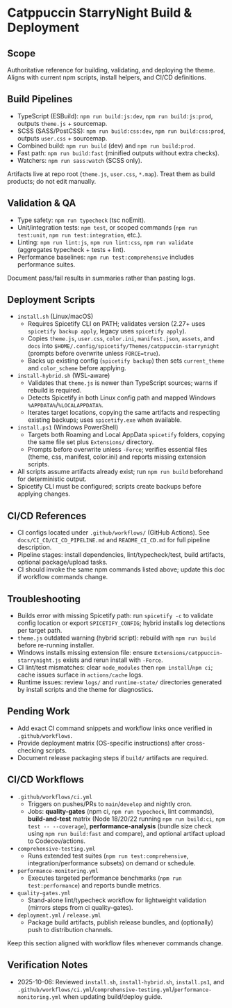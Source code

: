 # Catppuccin StarryNight Build & Deployment

## Scope
Authoritative reference for building, validating, and deploying the theme. Aligns with current npm scripts, install helpers, and CI/CD definitions.

## Build Pipelines
- TypeScript (ESBuild): `npm run build:js:dev`, `npm run build:js:prod`, outputs `theme.js` + sourcemap.
- SCSS (SASS/PostCSS): `npm run build:css:dev`, `npm run build:css:prod`, outputs `user.css` + sourcemap.
- Combined build: `npm run build` (dev) and `npm run build:prod`.
- Fast path: `npm run build:fast` (minified outputs without extra checks).
- Watchers: `npm run sass:watch` (SCSS only).

Artifacts live at repo root (`theme.js`, `user.css`, `*.map`). Treat them as build products; do not edit manually.

## Validation & QA
- Type safety: `npm run typecheck` (tsc noEmit).
- Unit/integration tests: `npm test`, or scoped commands (`npm run test:unit`, `npm run test:integration`, etc.).
- Linting: `npm run lint:js`, `npm run lint:css`, `npm run validate` (aggregates typecheck + tests + lint).
- Performance baselines: `npm run test:comprehensive` includes performance suites.

Document pass/fail results in summaries rather than pasting logs.

## Deployment Scripts
- `install.sh` (Linux/macOS)
  * Requires Spicetify CLI on PATH; validates version (2.27+ uses `spicetify backup apply`, legacy uses `spicetify apply`).
  * Copies `theme.js`, `user.css`, `color.ini`, `manifest.json`, `assets`, and `docs` into `$HOME/.config/spicetify/Themes/catppuccin-starrynight` (prompts before overwrite unless `FORCE=true`).
  * Backs up existing config (`spicetify backup`) then sets `current_theme` and `color_scheme` before applying.
- `install-hybrid.sh` (WSL-aware)
  * Validates that `theme.js` is newer than TypeScript sources; warns if rebuild is required.
  * Detects Spicetify in both Linux config path and mapped Windows `%APPDATA%`/`%LOCALAPPDATA%`.
  * Iterates target locations, copying the same artifacts and respecting existing backups; uses `spicetify.exe` when available.
- `install.ps1` (Windows PowerShell)
  * Targets both Roaming and Local AppData `spicetify` folders, copying the same file set plus `Extensions/` directory.
  * Prompts before overwrite unless `-Force`; verifies essential files (theme, css, manifest, color.ini) and reports missing extension scripts.
- All scripts assume artifacts already exist; run `npm run build` beforehand for deterministic output.
- Spicetify CLI must be configured; scripts create backups before applying changes.

## CI/CD References
- CI configs located under `.github/workflows/` (GitHub Actions). See `docs/CI_CD/CI_CD_PIPELINE.md` and `README_CI_CD.md` for full pipeline description.
- Pipeline stages: install dependencies, lint/typecheck/test, build artifacts, optional package/upload tasks.
- CI should invoke the same npm commands listed above; update this doc if workflow commands change.

## Troubleshooting
- Builds error with missing Spicetify path: run `spicetify -c` to validate config location or export `SPICETIFY_CONFIG`; hybrid installs log detections per target path.
- `theme.js` outdated warning (hybrid script): rebuild with `npm run build` before re-running installer.
- Windows installs missing extension file: ensure `Extensions/catppuccin-starrynight.js` exists and rerun install with `-Force`.
- CI lint/test mismatches: clear `node_modules` then `npm install`/`npm ci`; cache issues surface in `actions/cache` logs.
- Runtime issues: review `logs/` and `runtime-state/` directories generated by install scripts and the theme for diagnostics.

## Pending Work
- Add exact CI command snippets and workflow links once verified in `.github/workflows`.
- Provide deployment matrix (OS-specific instructions) after cross-checking scripts.
- Document release packaging steps if `build/` artifacts are required.

## CI/CD Workflows
- `.github/workflows/ci.yml`
  * Triggers on pushes/PRs to `main`/`develop` and nightly cron.
  * Jobs: **quality-gates** (npm ci, `npm run typecheck`, lint commands), **build-and-test** matrix (Node 18/20/22 running `npm run build:ci`, `npm test -- --coverage`), **performance-analysis** (bundle size check using `npm run build:fast` and compare), and optional artifact upload to Codecov/actions.
- `comprehensive-testing.yml`
  * Runs extended test suites (`npm run test:comprehensive`, integration/performance subsets) on demand or schedule.
- `performance-monitoring.yml`
  * Executes targeted performance benchmarks (`npm run test:performance`) and reports bundle metrics.
- `quality-gates.yml`
  * Stand-alone lint/typecheck workflow for lightweight validation (mirrors steps from ci quality-gates).
- `deployment.yml` / `release.yml`
  * Package build artifacts, publish release bundles, and (optionally) push to distribution channels.

Keep this section aligned with workflow files whenever commands change.


## Verification Notes
- 2025-10-06: Reviewed `install.sh`, `install-hybrid.sh`, `install.ps1`, and `.github/workflows/ci.yml`/`comprehensive-testing.yml`/`performance-monitoring.yml` when updating build/deploy guide.
